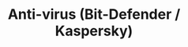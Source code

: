 ---
title: Anti-virus (Bit-Defender / Kaspersky)
thumbnail: "/assets/uploads/placeholder.png"
description: Ipsum lorem

---